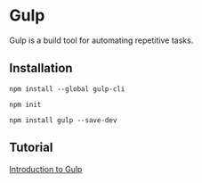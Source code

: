 # Gulp
Gulp is a build tool for automating repetitive tasks.

## Installation
```shell
npm install --global gulp-cli

npm init

npm install gulp --save-dev
```

## Tutorial
[Introduction to Gulp](https://developers.google.com/web/ilt/pwa/introduction-to-gulp)